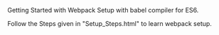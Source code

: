 Getting Started with Webpack Setup with babel compiler for ES6.

Follow the Steps given in "Setup_Steps.html" to learn webpack setup.